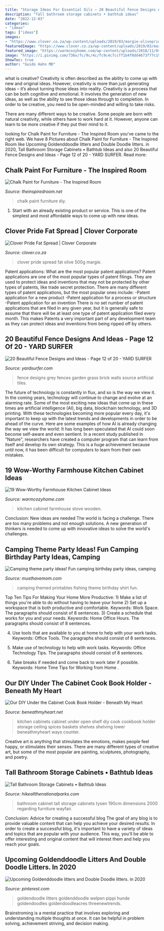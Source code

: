 ```yaml
---
title: "Storage Ideas For Essential Oils ~ 20 Beautiful Fence Designs And Ideas"
description: "Tall bathroom storage cabinets • bathtub ideas"
date: "2022-12-03"
categories:
- "ideas"
tags: ["ideas"]
images:
- "https://www.clover.co.za/wp-content/uploads/2019/03/margie-olivepride-tub_main.png"
featuredImage: "https://www.clover.co.za/wp-content/uploads/2019/03/margie-olivepride-tub_main.png"
featured_image: "https://warmcozyhome.com/wp-content/uploads/2018/11/Over-The-Stove-Kitchen-Wooden-Kitchen-Cabinet.jpg"
image: "https://i.pinimg.com/736x/fc/9c/4c/fc9c4c7ccff1b4f0dd4673f77c19ba88.jpg"
ShowToc: true
author: "Guido Hahn MD"
---
```



what is creative?
Creativity is often described as the ability to come up with new and original ideas. However, creativity is more than just generating ideas – it’s about turning those ideas into reality.
Creativity is a process that can be both cognitive and emotional. It involves the generation of new ideas, as well as the ability to see those ideas through to completion. In order to be creative, you need to be open-minded and willing to take risks.

There are many different ways to be creative. Some people are born with natural creativity, while others have to work hard at it. However, anyone can learn to be more creative if they put their mind to it.

	

		
looking for Chalk Paint for Furniture - The Inspired Room you've came to the right web. We have 8 Pictures about Chalk Paint for Furniture - The Inspired Room like Upcoming Goldenddoodle litters and Double Doodle litters. in 2020, Tall Bathroom Storage Cabinets • Bathtub Ideas and also 20 Beautiful Fence Designs and Ideas - Page 12 of 20 - YARD SURFER. Read more:
		
    
## Chalk Paint For Furniture - The Inspired Room

<img loading=lazy src="https://theinspiredroom.net/wp-content/uploads/2011/05/chalk-paint1.jpg" onerror="this.onerror=null;this.src='https://tse3.mm.bing.net/th?id=OIP.1Kpc_sFW-NaDcSa1l9p8CQHaLI&amp;pid=15.1';" alt="Chalk Paint for Furniture - The Inspired Room">

_Source: theinspiredroom.net_

>chalk paint furniture diy. 

	

1. Start with an already existing product or service. This is one of the simplest and most affordable ways to come up with new ideas.

    
## Clover Pride Fat Spread | Clover Corporate

<img loading=lazy src="https://www.clover.co.za/wp-content/uploads/2019/03/margie-olivepride-tub_main.png" onerror="this.onerror=null;this.src='https://tse1.mm.bing.net/th?id=OIP.MepPql5cY9r8VWzKiWM0RQAAAA&amp;pid=15.1';" alt="Clover Pride Fat Spread | Clover Corporate">

_Source: clover.co.za_

>clover pride spread fat olive 500g margie. 

	

Patent applications: What are the most popular patent applications?
Patent applications are one of the most popular types of patent filings. They are used to protect ideas and inventions that may not be protected by other types of patents, like trade secret protection. 
 There are many different types of patent applications, but the most popular ones include: 
-Patent application for a new product 
-Patent application for a process or structure 
-Patent application for an invention 
There is no set number of patent applications that are filed in any given year, but it is generally safe to assume that there will be at least one type of patent application filed every month. This makes Patents a very important part of any development team as they can protect ideas and inventions from being ripped off by others.

    
## 20 Beautiful Fence Designs And Ideas - Page 12 Of 20 - YARD SURFER

<img loading=lazy src="http://yardsurfer.com/wp-content/uploads/2017/01/Fence-Designs-and-Ideas-12.jpg" onerror="this.onerror=null;this.src='https://tse4.mm.bing.net/th?id=OIP.tL3XiDAy2V2AW6QBwtH5UQHaKh&amp;pid=15.1';" alt="20 Beautiful Fence Designs and Ideas - Page 12 of 20 - YARD SURFER">

_Source: yardsurfer.com_

>fence designs grey fences garden grass brick walls source artificial tiles. 

	

The future of technology is constantly in flux, and so is the way we view it.
In the coming years, technology will continue to change and evolve at an alarming rate. Some of the most exciting new ideas that come up in these times are artificial intelligence (AI), big data, blockchain technology, and 3D printing. With these technologies becoming more popular every day, it's important to keep up with the latest trends and developments in order to be ahead of the curve. Here are some examples of how AI is already changing the way we view the world: 
It has long been speculated that AI could soon become self-aware and even sentient. In a recent study published in "Nature", researchers have created a computer program that can learn from itself and develop its own strategy. This is a huge achievement because until now, it has been difficult for computers to learn from their own mistakes.

    
## 19 Wow-Worthy Farmhouse Kitchen Cabinet Ideas

<img loading=lazy src="https://warmcozyhome.com/wp-content/uploads/2018/11/Over-The-Stove-Kitchen-Wooden-Kitchen-Cabinet.jpg" onerror="this.onerror=null;this.src='https://tse2.mm.bing.net/th?id=OIP.u2wLRYZgGdnkPeT1en179QHaLH&amp;pid=15.1';" alt="19 Wow-Worthy Farmhouse Kitchen Cabinet Ideas">

_Source: warmcozyhome.com_

>kitchen cabinet farmhouse stove wooden. 

	

Conclusion: New ideas are needed
The world is facing a challenge. There are too many problems and not enough solutions. A new generation of thinkers is needed to come up with innovative ideas to solve the world's challenges.

    
## Camping Theme Party Ideas! Fun Camping Birthday Party Ideas, Camping

<img loading=lazy src="https://musthavemom.com/wp-content/uploads/2016/08/Camping-party-food-ideas-fishing-rods.jpg" onerror="this.onerror=null;this.src='https://tse4.mm.bing.net/th?id=OIP.9-EQ7rZPgMTUDWnooFQ7lQHaJ4&amp;pid=15.1';" alt="Camping theme party ideas! Fun camping birthday party ideas, camping">

_Source: musthavemom.com_

>camping themed printables fishing theme birthday shirt fun. 

	

Top Ten Tips For Making Your Home More Productive: 1) Make a list of things you're able to do without having to leave your home
2) Set up a workspace that is both productive and comfortable. Keywords: Work Space. The paragraphs should consist of 8 sentences.
3) Create a schedule that works for you and your needs. Keywords: Home Office Hours. The paragraphs should consist of 8 sentences.

4) Use tools that are available to you at home to help with your work tasks. Keywords: Office Tools. The paragraphs should consist of 8 sentences.

5) Make use of technology to help with work tasks. Keywords: Office Technology Tips. The paragraphs should consist of 8 sentences.

6) Take breaks if needed and come back to work later if possible. Keywords: Home Time Tips for Working from Home .

    
## Our DIY Under The Cabinet Cook Book Holder - Beneath My Heart

<img loading=lazy src="https://www.beneathmyheart.net/wp-content/uploads/2012/04/outdoor-063_thumb.jpg" onerror="this.onerror=null;this.src='https://tse3.mm.bing.net/th?id=OIP.KcDIggJlxcNl9RPzqtQxRAHaLF&amp;pid=15.1';" alt="Our DIY Under the Cabinet Cook Book Holder - Beneath My Heart">

_Source: beneathmyheart.net_

>kitchen cabinets cabinet under open shelf diy cook cookbook holder storage ceiling spices baskets shelves shelving lower beneathmyheart ways counter. 

	

Creative art is anything that stimulates the emotions, makes people feel happy, or stimulates their senses. There are many different types of creative art, but some of the most popular are painting, sculptures, photography, and poetry.

    
## Tall Bathroom Storage Cabinets • Bathtub Ideas

<img loading=lazy src="https://hikeallthenationalparks.com/wp-content/uploads/2019/10/tysen-50-x-190cm-tall-bathroom-cabinet-regarding-dimensions-2000-x-2000.jpg" onerror="this.onerror=null;this.src='https://tse3.mm.bing.net/th?id=OIP.a2N54ZyhqLhgyB6cmOmcggHaHa&amp;pid=15.1';" alt="Tall Bathroom Storage Cabinets • Bathtub Ideas">

_Source: hikeallthenationalparks.com_

>bathroom cabinet tall storage cabinets tysen 190cm dimensions 2000 regarding furniture wayfair. 

	

Conclusion: Advice for creating a successful blog
The goal of any blog is to provide valuable content that can help you achieve your desired results. In order to create a successful blog, it's important to have a variety of ideas and topics that are popular with your audience. This way, you'll be able to offer interesting and original content that will interest them and help you reach your goals.

    
## Upcoming Goldenddoodle Litters And Double Doodle Litters. In 2020

<img loading=lazy src="https://i.pinimg.com/736x/fc/9c/4c/fc9c4c7ccff1b4f0dd4673f77c19ba88.jpg" onerror="this.onerror=null;this.src='https://tse2.mm.bing.net/th?id=OIP.0beGBBw3T9OXAFeVjSgq9AHaNX&amp;pid=15.1';" alt="Upcoming Goldenddoodle litters and Double Doodle litters. in 2020">

_Source: pinterest.com_

>goldendoodle litters goldenddoodle welpen pippi hunde goldendoodles goldendoodleacres threenewtrends. 

	

Brainstroming is a mental practice that involves exploring and understanding multiple thoughts at once. It can be helpful in problem solving, achievement striving, and decision making.

